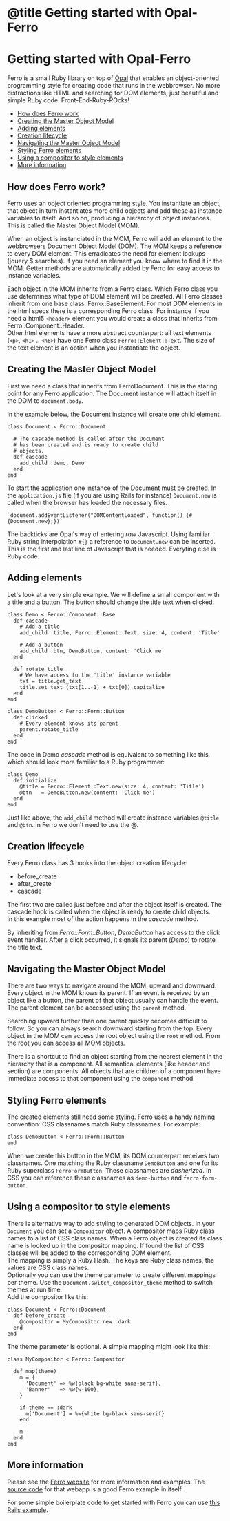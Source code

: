 # @title Getting started with Opal-Ferro

# Getting started with Opal-Ferro

Ferro is a small Ruby library on top of [Opal](http://opalrb.com/)
that enables an object-oriented programming style for creating code
that runs in the webbrowser.
No more distractions like HTML and searching for DOM elements,
just beautiful and simple Ruby code. Front-End-Ruby-ROcks!


* [How does Ferro work](#ferro)
* [Creating the Master Object Model](#mom)
* [Adding elements](#demo)
* [Creation lifecycle](#lifecycle)
* [Navigating the Master Object Model](#navigating)
* [Styling Ferro elements](#styling)
* [Using a compositor to style elements](#compositor)
* [More information](#more)

<a name="ferro"></a>

## How does Ferro work?
Ferro uses an object oriented programming style. You instantiate an object, that object
in turn instantiates more child objects and add these as instance variables to itself.
And so on, producing a hierarchy of object instances.
This is called the Master Object Model (MOM).

When an object is instanciated in the MOM, Ferro will add an element to the webbrowsers
Document Object Model (DOM). The MOM keeps a reference to every DOM element.
This erradicates the need for element lookups (jquery $ searches).
If you need an element you know where to find it in the MOM.
Getter methods are automatically added by Ferro for easy access to instance variables.

Each object in the MOM inherits from a Ferro class.
Which Ferro class you use determines what type of DOM element will be created.
All Ferro classes inherit from one base class: Ferro::BaseElement.
For most DOM elements in the html specs there is a corresponding Ferro class.
For instance if you need a html5 `<header>` element you would create a class that inherits
from Ferro::Component::Header.  
Other html elements have a more abstract counterpart:
all text elements (`<p>`, `<h1>` .. `<h6>`) have one Ferro class `Ferro::Element::Text`.
The size of the text element is an option when you instantiate the object.

<a name="mom"></a>

## Creating the Master Object Model

First we need a class that inherits from FerroDocument.
This is the staring point for any Ferro application.
The Document instance will attach itself in the DOM to
`document.body`.

In the example below, the Document instance will create one child element.

    class Document < Ferro::Document

      # The cascade method is called after the Document
      # has been created and is ready to create child
      # objects.
      def cascade
        add_child :demo, Demo
      end
    end

To start the application one instance of the Document must be created.
In the `application.js` file (if you are using Rails for instance)
`Document.new` is called when the browser has loaded the necessary
files.

    `document.addEventListener("DOMContentLoaded", function() {#{Document.new};})`

The backticks are Opal's way of entering _raw_ Javascript. Using
familiar Ruby string interpolation `#{}` a reference to `Document.new` can
be inserted.
This is the first and last line of Javascript that is needed.
Everyting else is Ruby code.

<a name="demo"></a>

## Adding elements

Let's look at a very simple example. We will define a small component
with a title and a button. The button should change the title text when clicked.

    class Demo < Ferro::Component::Base
      def cascade
        # Add a title
        add_child :title, Ferro::Element::Text, size: 4, content: 'Title'

        # Add a button
        add_child :btn, DemoButton, content: 'Click me'
      end

      def rotate_title
        # We have access to the 'title' instance variable
        txt = title.get_text
        title.set_text (txt[1..-1] + txt[0]).capitalize
      end
    end

    class DemoButton < Ferro::Form::Button
      def clicked
        # Every element knows its parent
        parent.rotate_title
      end
    end

The code in Demo _cascade_ method is equivalent to something like this,
which should look more familiar to a Ruby programmer:

    class Demo
      def initialize
        @title = Ferro::Element::Text.new(size: 4, content: 'Title')
        @btn   = DemoButton.new(content: 'Click me')
      end
    end

Just like above, the `add_child` method will create instance variables
`@title` and `@btn`. In Ferro we don't need to use the @.

<a name="lifecycle"></a>

## Creation lifecycle

Every Ferro class has 3 hooks into the object creation lifecycle:

- before_create
- after_create
- cascade

The first two are called just before and after the object itself
is created. The cascade hook is called when the object is ready
to create child objects.  
In this example most of the action happens in the _cascade_ method.

By inheriting from _Ferro::Form::Button_, _DemoButton_ has access
to the click event handler. After a click occurred, it signals
its parent (_Demo_) to rotate the title text.

<a name="navigating"></a>

## Navigating the Master Object Model

There are two ways to navigate around the MOM: upward and downward.
Every object in the MOM knows its parent. If an event is received by an
object like a button, the parent of that object usually can handle the
event. The parent element can be accessed using the `parent` method.

Searching upward further than one parent quickly becomes difficult to
follow. So you can always search downward starting from the top.
Every object in the MOM can access the root object using the `root`
method. From the root you can access all MOM objects.

There is a shortcut to find an object starting from the nearest element
in the hierarchy that is a component. All semantical elements
(like header and section) are components. All objects that are children
of a component have immediate access to that component using the
`component` method.

<a name="styling"></a>

## Styling Ferro elements

The created elements still need some styling. Ferro uses a handy
naming convention: CSS classnames match Ruby classnames.
For example:

    class DemoButton < Ferro::Form::Button
    end

When we create this button in the MOM, its DOM counterpart receives
two classnames. One matching the Ruby classname `DemoButton` and
one for its Ruby superclass `FerroFormButton`.
These classnames are _dasherized_. In CSS you can reference these
classnames as `demo-button` and `ferro-form-button`.

<a name="compositor"></a>

## Using a compositor to style elements

There is alternative way to add styling to generated DOM objects.
In your `Document` you can set a `Compositor` object.
A compositor maps Ruby class names to a list of CSS class names.
When a Ferro object is created its class name is looked up in the
compositor mapping. If found the list of CSS classes will be added
to the corresponding DOM element.  
The mapping is simply a Ruby Hash. The keys are Ruby class names,
the values are CSS class names.  
Optionally you can use the theme parameter to create different
mappings per theme. Use the `Document.switch_compositor_theme`
method to switch themes at run time.  
Add the compositor like this:

    class Document < Ferro::Document
      def before_create
        @compositor = MyCompositor.new :dark
      end
    end

The theme parameter is optional. A simple mapping might look like this:

    class MyCompositor < Ferro::Compositor

      def map(theme)
        m = {
          'Document' => %w{black bg-white sans-serif},
          'Banner'   => %w{w-100},
        }
        
        if theme == :dark
          m['Document'] = %w{white bg-black sans-serif}
        end

        m
      end
    end


<a name="more"></a>

## More information

Please see the [Ferro website](https://easydatawarehousing.github.io/ferro/)
for more information and examples.
The [source code](https://github.com/easydatawarehousing/ferro)
for that webapp is a good Ferro example in itself.

For some simple boilerplate code to get started with Ferro you can use
[this Rails example](https://github.com/easydatawarehousing/ferro-example-todolist).
